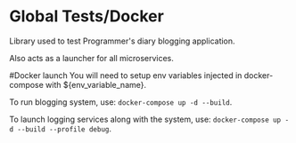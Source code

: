 # Global Tests/Docker
Library used to test Programmer's diary blogging application.

Also acts as a launcher for all microservices.

#Docker launch
You will need to setup env variables injected in docker-compose with ${env_variable_name}.

To run blogging system, use: `docker-compose up -d --build`.

To launch logging services along with the system, use: `docker-compose up -d --build --profile debug`.